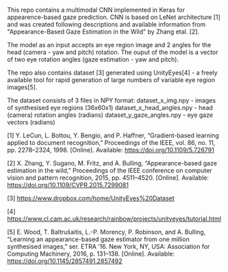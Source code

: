 This repo contains a multimodal CNN implemented in Keras for appearence-based gaze prediction.
CNN is based on LeNet architecture [1] and was created following descriptions and available information from "Appearance-Based Gaze Estimation in the Wild" by Zhang etal. [2].

The model as an input accepts an eye region image and 2 angles for the head (camera - yaw and pitch) rotation. The ouput of the model is a vector of two eye rotation angles (gaze estimation - yaw and pitch).

The repo also contains dataset [3] generated using UnityEyes[4] - a freely available tool for rapid generation of large numbers of variable eye region images[5].

The dataset consists of 3 files in NPY format:
dataset_x_img.npy - images of synthesised eye regions (36x60x1)
dataset_x_head_angles.npy - head (camera) rotation angles (radians)
dataset_y_gaze_angles.npy - eye gaze vectors (radians)


[1] Y. LeCun, L. Bottou, Y. Bengio, and P. Haffner, “Gradient-based learning applied to document recognition,” 
    Proceedings of the IEEE, vol. 86, no. 11, pp. 2278–2324, 1998. 
    [Online]. Available: https://doi.org/10.1109/5.726791

[2] X. Zhang, Y. Sugano, M. Fritz, and A. Bulling, “Appearance-based gaze estimation in the wild,”
    Proceedings of the IEEE conference on computer vision and pattern recognition, 2015, pp. 4511–4520. 
    [Online]. Available: https://doi.org/10.1109/CVPR.2015.7299081
    
[3] https://www.dropbox.com/home/UnityEyes%20Dataset

[4] https://www.cl.cam.ac.uk/research/rainbow/projects/unityeyes/tutorial.html

[5] E. Wood, T. Baltrušaitis, L.-P. Morency, P. Robinson, and A. Bulling, “Learning an appearance-based gaze estimator from one million synthesised images,” 
    ser. ETRA ’16. New York, NY, USA: Association for Computing Machinery, 2016, p. 131–138. 
    [Online]. Available: https://doi.org/10.1145/2857491.2857492
